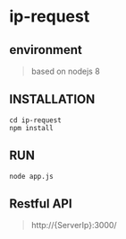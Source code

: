 # ip-request

## environment
> based on nodejs 8

## INSTALLATION
```javascript=
cd ip-request
npm install
```

## RUN
```javascript=
node app.js
```

## Restful API
> http://{ServerIp}:3000/
